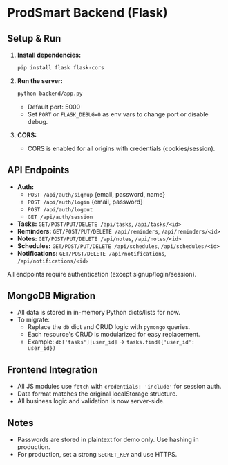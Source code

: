 # ProdSmart Backend (Flask)

## Setup & Run

1. **Install dependencies:**
   ```bash
   pip install flask flask-cors
   ```

2. **Run the server:**
   ```bash
   python backend/app.py
   ```
   - Default port: 5000
   - Set `PORT` or `FLASK_DEBUG=0` as env vars to change port or disable debug.

3. **CORS:**
   - CORS is enabled for all origins with credentials (cookies/session).

## API Endpoints

- **Auth:**
  - `POST /api/auth/signup` {email, password, name}
  - `POST /api/auth/login` {email, password}
  - `POST /api/auth/logout`
  - `GET /api/auth/session`
- **Tasks:** `GET/POST/PUT/DELETE /api/tasks`, `/api/tasks/<id>`
- **Reminders:** `GET/POST/PUT/DELETE /api/reminders`, `/api/reminders/<id>`
- **Notes:** `GET/POST/PUT/DELETE /api/notes`, `/api/notes/<id>`
- **Schedules:** `GET/POST/PUT/DELETE /api/schedules`, `/api/schedules/<id>`
- **Notifications:** `GET/POST/DELETE /api/notifications`, `/api/notifications/<id>`

All endpoints require authentication (except signup/login/session).

## MongoDB Migration

- All data is stored in in-memory Python dicts/lists for now.
- To migrate:
  - Replace the `db` dict and CRUD logic with `pymongo` queries.
  - Each resource's CRUD is modularized for easy replacement.
  - Example: `db['tasks'][user_id]` → `tasks.find({'user_id': user_id})`

## Frontend Integration

- All JS modules use `fetch` with `credentials: 'include'` for session auth.
- Data format matches the original localStorage structure.
- All business logic and validation is now server-side.

## Notes
- Passwords are stored in plaintext for demo only. Use hashing in production.
- For production, set a strong `SECRET_KEY` and use HTTPS. 